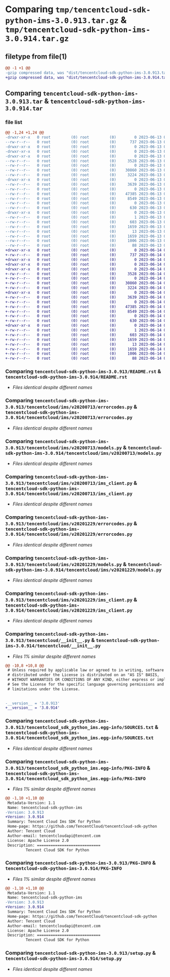 # Comparing `tmp/tencentcloud-sdk-python-ims-3.0.913.tar.gz` & `tmp/tencentcloud-sdk-python-ims-3.0.914.tar.gz`

## filetype from file(1)

```diff
@@ -1 +1 @@
-gzip compressed data, was "dist/tencentcloud-sdk-python-ims-3.0.913.tar", last modified: Tue Jun 13 02:13:15 2023, max compression
+gzip compressed data, was "dist/tencentcloud-sdk-python-ims-3.0.914.tar", last modified: Wed Jun 14 00:28:10 2023, max compression
```

## Comparing `tencentcloud-sdk-python-ims-3.0.913.tar` & `tencentcloud-sdk-python-ims-3.0.914.tar`

### file list

```diff
@@ -1,24 +1,24 @@
-drwxr-xr-x   0 root         (0) root         (0)        0 2023-06-13 02:13:15.000000 tencentcloud-sdk-python-ims-3.0.913/
--rw-r--r--   0 root         (0) root         (0)      737 2023-06-13 02:13:14.000000 tencentcloud-sdk-python-ims-3.0.913/README.rst
-drwxr-xr-x   0 root         (0) root         (0)        0 2023-06-13 02:13:15.000000 tencentcloud-sdk-python-ims-3.0.913/tencentcloud/
-drwxr-xr-x   0 root         (0) root         (0)        0 2023-06-13 02:13:15.000000 tencentcloud-sdk-python-ims-3.0.913/tencentcloud/ims/
-drwxr-xr-x   0 root         (0) root         (0)        0 2023-06-13 02:13:15.000000 tencentcloud-sdk-python-ims-3.0.913/tencentcloud/ims/v20200713/
--rw-r--r--   0 root         (0) root         (0)     3528 2023-06-13 02:13:14.000000 tencentcloud-sdk-python-ims-3.0.913/tencentcloud/ims/v20200713/errorcodes.py
--rw-r--r--   0 root         (0) root         (0)        0 2023-06-13 02:13:14.000000 tencentcloud-sdk-python-ims-3.0.913/tencentcloud/ims/v20200713/__init__.py
--rw-r--r--   0 root         (0) root         (0)    30860 2023-06-13 02:13:14.000000 tencentcloud-sdk-python-ims-3.0.913/tencentcloud/ims/v20200713/models.py
--rw-r--r--   0 root         (0) root         (0)     3224 2023-06-13 02:13:14.000000 tencentcloud-sdk-python-ims-3.0.913/tencentcloud/ims/v20200713/ims_client.py
-drwxr-xr-x   0 root         (0) root         (0)        0 2023-06-13 02:13:15.000000 tencentcloud-sdk-python-ims-3.0.913/tencentcloud/ims/v20201229/
--rw-r--r--   0 root         (0) root         (0)     3639 2023-06-13 02:13:14.000000 tencentcloud-sdk-python-ims-3.0.913/tencentcloud/ims/v20201229/errorcodes.py
--rw-r--r--   0 root         (0) root         (0)        0 2023-06-13 02:13:14.000000 tencentcloud-sdk-python-ims-3.0.913/tencentcloud/ims/v20201229/__init__.py
--rw-r--r--   0 root         (0) root         (0)    47385 2023-06-13 02:13:14.000000 tencentcloud-sdk-python-ims-3.0.913/tencentcloud/ims/v20201229/models.py
--rw-r--r--   0 root         (0) root         (0)     8549 2023-06-13 02:13:14.000000 tencentcloud-sdk-python-ims-3.0.913/tencentcloud/ims/v20201229/ims_client.py
--rw-r--r--   0 root         (0) root         (0)        0 2023-06-13 02:13:14.000000 tencentcloud-sdk-python-ims-3.0.913/tencentcloud/ims/__init__.py
--rw-r--r--   0 root         (0) root         (0)      630 2023-06-13 02:13:14.000000 tencentcloud-sdk-python-ims-3.0.913/tencentcloud/__init__.py
-drwxr-xr-x   0 root         (0) root         (0)        0 2023-06-13 02:13:15.000000 tencentcloud-sdk-python-ims-3.0.913/tencentcloud_sdk_python_ims.egg-info/
--rw-r--r--   0 root         (0) root         (0)        1 2023-06-13 02:13:15.000000 tencentcloud-sdk-python-ims-3.0.913/tencentcloud_sdk_python_ims.egg-info/dependency_links.txt
--rw-r--r--   0 root         (0) root         (0)      603 2023-06-13 02:13:15.000000 tencentcloud-sdk-python-ims-3.0.913/tencentcloud_sdk_python_ims.egg-info/SOURCES.txt
--rw-r--r--   0 root         (0) root         (0)     1659 2023-06-13 02:13:15.000000 tencentcloud-sdk-python-ims-3.0.913/tencentcloud_sdk_python_ims.egg-info/PKG-INFO
--rw-r--r--   0 root         (0) root         (0)       13 2023-06-13 02:13:15.000000 tencentcloud-sdk-python-ims-3.0.913/tencentcloud_sdk_python_ims.egg-info/top_level.txt
--rw-r--r--   0 root         (0) root         (0)     1659 2023-06-13 02:13:15.000000 tencentcloud-sdk-python-ims-3.0.913/PKG-INFO
--rw-r--r--   0 root         (0) root         (0)     1006 2023-06-13 02:13:14.000000 tencentcloud-sdk-python-ims-3.0.913/setup.py
--rw-r--r--   0 root         (0) root         (0)       88 2023-06-13 02:13:15.000000 tencentcloud-sdk-python-ims-3.0.913/setup.cfg
+drwxr-xr-x   0 root         (0) root         (0)        0 2023-06-14 00:28:10.000000 tencentcloud-sdk-python-ims-3.0.914/
+-rw-r--r--   0 root         (0) root         (0)      737 2023-06-14 00:28:10.000000 tencentcloud-sdk-python-ims-3.0.914/README.rst
+drwxr-xr-x   0 root         (0) root         (0)        0 2023-06-14 00:28:10.000000 tencentcloud-sdk-python-ims-3.0.914/tencentcloud/
+drwxr-xr-x   0 root         (0) root         (0)        0 2023-06-14 00:28:10.000000 tencentcloud-sdk-python-ims-3.0.914/tencentcloud/ims/
+drwxr-xr-x   0 root         (0) root         (0)        0 2023-06-14 00:28:10.000000 tencentcloud-sdk-python-ims-3.0.914/tencentcloud/ims/v20200713/
+-rw-r--r--   0 root         (0) root         (0)     3528 2023-06-14 00:28:10.000000 tencentcloud-sdk-python-ims-3.0.914/tencentcloud/ims/v20200713/errorcodes.py
+-rw-r--r--   0 root         (0) root         (0)        0 2023-06-14 00:28:10.000000 tencentcloud-sdk-python-ims-3.0.914/tencentcloud/ims/v20200713/__init__.py
+-rw-r--r--   0 root         (0) root         (0)    30860 2023-06-14 00:28:10.000000 tencentcloud-sdk-python-ims-3.0.914/tencentcloud/ims/v20200713/models.py
+-rw-r--r--   0 root         (0) root         (0)     3224 2023-06-14 00:28:10.000000 tencentcloud-sdk-python-ims-3.0.914/tencentcloud/ims/v20200713/ims_client.py
+drwxr-xr-x   0 root         (0) root         (0)        0 2023-06-14 00:28:10.000000 tencentcloud-sdk-python-ims-3.0.914/tencentcloud/ims/v20201229/
+-rw-r--r--   0 root         (0) root         (0)     3639 2023-06-14 00:28:10.000000 tencentcloud-sdk-python-ims-3.0.914/tencentcloud/ims/v20201229/errorcodes.py
+-rw-r--r--   0 root         (0) root         (0)        0 2023-06-14 00:28:10.000000 tencentcloud-sdk-python-ims-3.0.914/tencentcloud/ims/v20201229/__init__.py
+-rw-r--r--   0 root         (0) root         (0)    47385 2023-06-14 00:28:10.000000 tencentcloud-sdk-python-ims-3.0.914/tencentcloud/ims/v20201229/models.py
+-rw-r--r--   0 root         (0) root         (0)     8549 2023-06-14 00:28:10.000000 tencentcloud-sdk-python-ims-3.0.914/tencentcloud/ims/v20201229/ims_client.py
+-rw-r--r--   0 root         (0) root         (0)        0 2023-06-14 00:28:10.000000 tencentcloud-sdk-python-ims-3.0.914/tencentcloud/ims/__init__.py
+-rw-r--r--   0 root         (0) root         (0)      630 2023-06-14 00:28:10.000000 tencentcloud-sdk-python-ims-3.0.914/tencentcloud/__init__.py
+drwxr-xr-x   0 root         (0) root         (0)        0 2023-06-14 00:28:10.000000 tencentcloud-sdk-python-ims-3.0.914/tencentcloud_sdk_python_ims.egg-info/
+-rw-r--r--   0 root         (0) root         (0)        1 2023-06-14 00:28:10.000000 tencentcloud-sdk-python-ims-3.0.914/tencentcloud_sdk_python_ims.egg-info/dependency_links.txt
+-rw-r--r--   0 root         (0) root         (0)      603 2023-06-14 00:28:10.000000 tencentcloud-sdk-python-ims-3.0.914/tencentcloud_sdk_python_ims.egg-info/SOURCES.txt
+-rw-r--r--   0 root         (0) root         (0)     1659 2023-06-14 00:28:10.000000 tencentcloud-sdk-python-ims-3.0.914/tencentcloud_sdk_python_ims.egg-info/PKG-INFO
+-rw-r--r--   0 root         (0) root         (0)       13 2023-06-14 00:28:10.000000 tencentcloud-sdk-python-ims-3.0.914/tencentcloud_sdk_python_ims.egg-info/top_level.txt
+-rw-r--r--   0 root         (0) root         (0)     1659 2023-06-14 00:28:10.000000 tencentcloud-sdk-python-ims-3.0.914/PKG-INFO
+-rw-r--r--   0 root         (0) root         (0)     1006 2023-06-14 00:28:10.000000 tencentcloud-sdk-python-ims-3.0.914/setup.py
+-rw-r--r--   0 root         (0) root         (0)       88 2023-06-14 00:28:10.000000 tencentcloud-sdk-python-ims-3.0.914/setup.cfg
```

### Comparing `tencentcloud-sdk-python-ims-3.0.913/README.rst` & `tencentcloud-sdk-python-ims-3.0.914/README.rst`

 * *Files identical despite different names*

### Comparing `tencentcloud-sdk-python-ims-3.0.913/tencentcloud/ims/v20200713/errorcodes.py` & `tencentcloud-sdk-python-ims-3.0.914/tencentcloud/ims/v20200713/errorcodes.py`

 * *Files identical despite different names*

### Comparing `tencentcloud-sdk-python-ims-3.0.913/tencentcloud/ims/v20200713/models.py` & `tencentcloud-sdk-python-ims-3.0.914/tencentcloud/ims/v20200713/models.py`

 * *Files identical despite different names*

### Comparing `tencentcloud-sdk-python-ims-3.0.913/tencentcloud/ims/v20200713/ims_client.py` & `tencentcloud-sdk-python-ims-3.0.914/tencentcloud/ims/v20200713/ims_client.py`

 * *Files identical despite different names*

### Comparing `tencentcloud-sdk-python-ims-3.0.913/tencentcloud/ims/v20201229/errorcodes.py` & `tencentcloud-sdk-python-ims-3.0.914/tencentcloud/ims/v20201229/errorcodes.py`

 * *Files identical despite different names*

### Comparing `tencentcloud-sdk-python-ims-3.0.913/tencentcloud/ims/v20201229/models.py` & `tencentcloud-sdk-python-ims-3.0.914/tencentcloud/ims/v20201229/models.py`

 * *Files identical despite different names*

### Comparing `tencentcloud-sdk-python-ims-3.0.913/tencentcloud/ims/v20201229/ims_client.py` & `tencentcloud-sdk-python-ims-3.0.914/tencentcloud/ims/v20201229/ims_client.py`

 * *Files identical despite different names*

### Comparing `tencentcloud-sdk-python-ims-3.0.913/tencentcloud/__init__.py` & `tencentcloud-sdk-python-ims-3.0.914/tencentcloud/__init__.py`

 * *Files 1% similar despite different names*

```diff
@@ -10,8 +10,8 @@
 # Unless required by applicable law or agreed to in writing, software
 # distributed under the License is distributed on an "AS IS" BASIS,
 # WITHOUT WARRANTIES OR CONDITIONS OF ANY KIND, either express or implied.
 # See the License for the specific language governing permissions and
 # limitations under the License.
 
 
-__version__ = '3.0.913'
+__version__ = '3.0.914'
```

### Comparing `tencentcloud-sdk-python-ims-3.0.913/tencentcloud_sdk_python_ims.egg-info/SOURCES.txt` & `tencentcloud-sdk-python-ims-3.0.914/tencentcloud_sdk_python_ims.egg-info/SOURCES.txt`

 * *Files identical despite different names*

### Comparing `tencentcloud-sdk-python-ims-3.0.913/tencentcloud_sdk_python_ims.egg-info/PKG-INFO` & `tencentcloud-sdk-python-ims-3.0.914/tencentcloud_sdk_python_ims.egg-info/PKG-INFO`

 * *Files 1% similar despite different names*

```diff
@@ -1,10 +1,10 @@
 Metadata-Version: 1.1
 Name: tencentcloud-sdk-python-ims
-Version: 3.0.913
+Version: 3.0.914
 Summary: Tencent Cloud Ims SDK for Python
 Home-page: https://github.com/TencentCloud/tencentcloud-sdk-python
 Author: Tencent Cloud
 Author-email: tencentcloudapi@tencent.com
 License: Apache License 2.0
 Description: ============================
         Tencent Cloud SDK for Python
```

### Comparing `tencentcloud-sdk-python-ims-3.0.913/PKG-INFO` & `tencentcloud-sdk-python-ims-3.0.914/PKG-INFO`

 * *Files 1% similar despite different names*

```diff
@@ -1,10 +1,10 @@
 Metadata-Version: 1.1
 Name: tencentcloud-sdk-python-ims
-Version: 3.0.913
+Version: 3.0.914
 Summary: Tencent Cloud Ims SDK for Python
 Home-page: https://github.com/TencentCloud/tencentcloud-sdk-python
 Author: Tencent Cloud
 Author-email: tencentcloudapi@tencent.com
 License: Apache License 2.0
 Description: ============================
         Tencent Cloud SDK for Python
```

### Comparing `tencentcloud-sdk-python-ims-3.0.913/setup.py` & `tencentcloud-sdk-python-ims-3.0.914/setup.py`

 * *Files identical despite different names*

